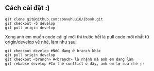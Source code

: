 ## Cách cài đặt :)
```
git clone git@github.com:sonvuhuu18/ibook.git
git checkout -b develop
git pull origin develop
```
Xong anh em muốn code cái gì mới thì trước hết là pull code mới nhất từ origin/develop về nhé, làm như sau:
```
git checkout develop #Nếu đang ở branch khác
git pull origin develop 
git checkout <branch> #<branch> là nhánh mà anh em đang làm
git rebabse develop #Có thể conflict ở đây, anh em tự sửa nhé ;)
```
